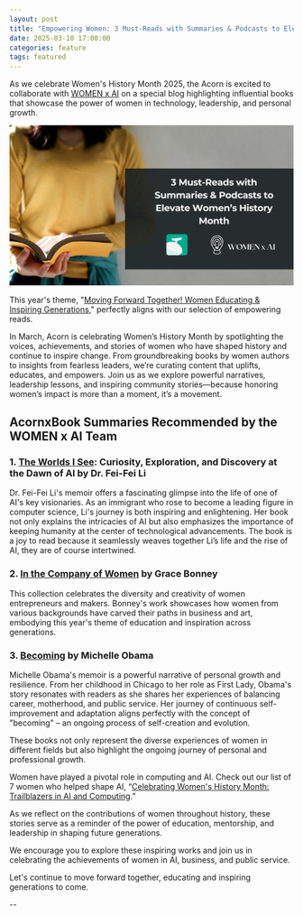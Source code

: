 ```yaml
---
layout: post
title: "Empowering Women: 3 Must-Reads with Summaries & Podcasts to Elevate Women’s History Month"
date: 2025-03-10 17:00:00
categories: feature
tags: featured
---
```


As we celebrate Women's History Month 2025, the Acorn is excited to collaborate with [WOMEN x AI](https://www.womenxai.com/) on a special blog highlighting influential books that showcase the power of women in technology, leadership, and personal growth. 

![Image](https://github.com/Dolphi-AI/Dolphi-AI.github.io/blob/master/assets/article_images/Minimal%20Photocentric%20Productivity%20Blog%20Banner.png)

This year's theme, "[Moving Forward Together! Women Educating & Inspiring Generations](https://www.usatoday.com/story/life/womankind/2025/03/01/international-womens-history-month-2025-moving-forward-together/80963696007/#:~:text=For%202025%2C%20the%20theme%20is,and%20futures%20of%20all%20generations.)," perfectly aligns with our selection of empowering reads. 

In March, Acorn is celebrating Women’s History Month by spotlighting the voices, achievements, and stories of women who have shaped history and continue to inspire change. From groundbreaking books by women authors to insights from fearless leaders, we’re curating content that uplifts, educates, and empowers. Join us as we explore powerful narratives, leadership lessons, and inspiring community stories—because honoring women’s impact is more than a moment, it’s a movement.


## AcornxBook Summaries Recommended by the WOMEN x AI Team


### 1. [The Worlds I See](https://acornx.ai/books/the-worlds-i-see): Curiosity, Exploration, and Discovery at the Dawn of AI by Dr. Fei-Fei Li

Dr. Fei-Fei Li's memoir offers a fascinating glimpse into the life of one of AI's key visionaries. As an immigrant who rose to become a leading figure in computer science, Li's journey is both inspiring and enlightening. Her book not only explains the intricacies of AI but also emphasizes the importance of keeping humanity at the center of technological advancements. The book is a joy to read because it seamlessly weaves together Li’s life and the rise of AI, they are of course intertwined. 

### 2. [In the Company of Women](https://acornx.ai/books/in-the-company-of-women) by Grace Bonney

This collection celebrates the diversity and creativity of women entrepreneurs and makers. Bonney's work showcases how women from various backgrounds have carved their paths in business and art, embodying this year's theme of education and inspiration across generations.

### 3. [Becoming](https://acornx.ai/books/becoming) by Michelle Obama

Michelle Obama's memoir is a powerful narrative of personal growth and resilience. From her childhood in Chicago to her role as First Lady, Obama's story resonates with readers as she shares her experiences of balancing career, motherhood, and public service. Her journey of continuous self-improvement and adaptation aligns perfectly with the concept of "becoming" – an ongoing process of self-creation and evolution.

These books not only represent the diverse experiences of women in different fields but also highlight the ongoing journey of personal and professional growth. 

Women have played a pivotal role in computing and AI. Check out our list of 7 women who helped shape AI, “[Celebrating Women's History Month: Trailblazers in AI and Computing](https://www.womenxai.com/post/celebrating-women-s-history-month-trailblazers-in-ai-and-computing).”

As we reflect on the contributions of women throughout history, these stories serve as a reminder of the power of education, mentorship, and leadership in shaping future generations.

We encourage you to explore these inspiring works and join us in celebrating the achievements of women in AI, business, and public service. 

Let's continue to move forward together, educating and inspiring generations to come.

--
